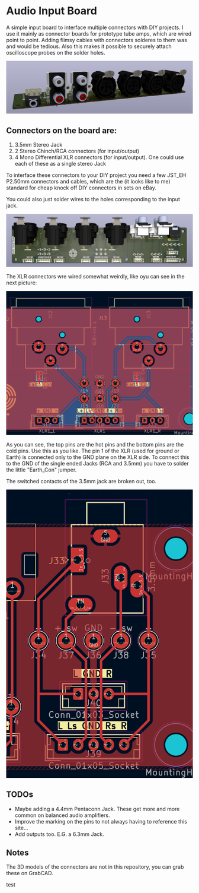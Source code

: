 # Audio Input Board

A simple input board to interface multiple connectors with DIY projects. I use it mainly as connector boards for prototype tube amps, which are wired point to point. Adding flimsy cables with connectors solderes to them was and would be tedious. 
Also this makes it possible to securely attach oscilloscope probes on the solder holes.

![3D Model of Input Board](./Docs/3d-model-front.png)

## Connectors on the board are:
1. 3.5mm Stereo Jack
2. 2 Stereo Chinch/RCA connectors (for input/output)
3. 4 Mono Differential XLR connectors (for input/output). One could use each of these as a single stereo Jack 

To interface these connectors to your DIY project you need a few JST_EH P2.50mm connectors and cables, which are the (it looks like to me) standard for cheap knock off DIY connectors in sets on eBay. 

You could also just solder wires to the holes corresponding to the input jack.

![3D Model of Input Board](./Docs/3d-model-top.png)

The XLR connectors wre wired somewhat weirdly, like oyu can see in the next picture:

![XLR connections](./Docs/XLR%20Input%20wiring.png)

As you can see, the top pins are the hot pins and the bottom pins are the cold pins. Use this as you like. The pin 1 of the XLR (used for ground or Earth) is connected only to the GND plane on the XLR side. To connect this to the GND of the single ended Jacks (RCA and 3.5mm) you have to solder the little "Earth_Con" jumper. 

The switched contacts of the 3.5mm jack are broken out, too.

![Stereo Jack wiring](./Docs/Stereo%20Jack%20wiring.png)

## TODOs
- Maybe adding a 4.4mm Pentaconn Jack. These get more and more common on balanced audio amplifiers.
- Improve the marking on the pins to not always having to reference this site... 
- Add outputs too. E.G. a 6.3mm Jack.

## Notes

The 3D models of the connectors are not in this repository, you can grab these on GrabCAD.  

test